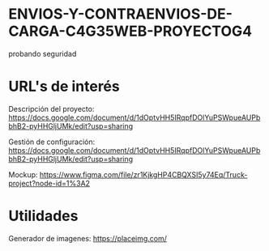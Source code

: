 # ENVIOS-Y-CONTRAENVIOS-DE-CARGA-C4G35WEB-PROYECTOG4

probando seguridad

# URL's de interés
Descripción del proyecto:
https://docs.google.com/document/d/1dOptvHH5IRqpfDOlYuPSWpueAUPbbhB2-pyHHGljUMk/edit?usp=sharing

Gestión de configuración:
https://docs.google.com/document/d/1dOptvHH5IRqpfDOlYuPSWpueAUPbbhB2-pyHHGljUMk/edit?usp=sharing

Mockup:
https://www.figma.com/file/zr1KjkgHP4CBQXSI5y74Eq/Truck-project?node-id=1%3A2

# Utilidades
Generador de imagenes:
https://placeimg.com/